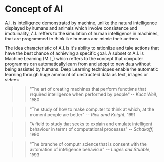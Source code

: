 # Concept of AI

A.I. is intelligence demonstrated by machine, unlike the natural intelligence displayed by humans and animals which involve consistence and imotuinality,
A.I. reffers to the simulation of human intelligence in machines, that are programmed to think like humans and mimic their actions.

The idea characteristic of A.I. is it's ability to rationlize and take actions that have the best chance of achieving a specific goal.
A subset of A.I. is Machine Learning (M.L,) which reffers to the concept that computer programms can automatically learn from and adopt to new data without being assisted by humans.
Deep Learning techniques enable the automatic learning through huge ammount of unstructerd data as text, images or videos.

>> "The art of creating machines that perform functions that required intelligence when performed by people"
-- _Kucz Weil_, 1980

>> "The study of how to make computer to think at which, at the moment people are better"
-- _Rich amd Knight_, 1991

>> "A field to study that seeks to explain and emulate intelligent behaviour in terms of computational processes"
-- _Schakoff_, 1990

>> "The branche of computr science that is consent with the automation of inteligence behaviour"
-- _Luges and Stubble_, 1993
